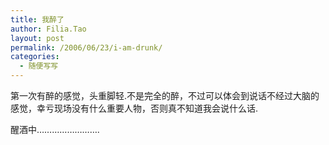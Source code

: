 ```yaml
---
title: 我醉了
author: Filia.Tao
layout: post
permalink: /2006/06/23/i-am-drunk/
categories:
  - 随便写写
---
```

第一次有醉的感觉，头重脚轻.不是完全的醉，不过可以体会到说话不经过大脑的感觉，幸亏现场没有什么重要人物，否则真不知道我会说什么话.

醒酒中&#8230;&#8230;&#8230;&#8230;&#8230;&#8230;&#8230;&#8230;.